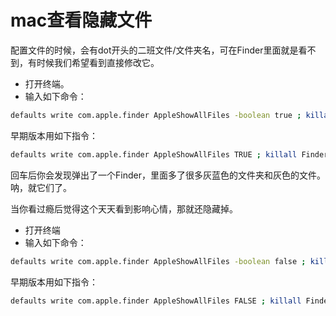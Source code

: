 # mac查看隐藏文件

配置文件的时候，会有dot开头的二班文件/文件夹名，可在Finder里面就是看不到，有时候我们希望看到直接修改它。

- 打开终端。
- 输入如下命令：

```bash
defaults write com.apple.finder AppleShowAllFiles -boolean true ; killall Finder
```

早期版本用如下指令：

```bash
defaults write com.apple.finder AppleShowAllFiles TRUE ; killall Finder
```

回车后你会发现弹出了一个Finder，里面多了很多灰蓝色的文件夹和灰色的文件。呐，就它们了。

当你看过瘾后觉得这个天天看到影响心情，那就还隐藏掉。

- 打开终端
- 输入如下命令：

```bash
defaults write com.apple.finder AppleShowAllFiles -boolean false ; killall Finder
```

早期版本用如下指令：

```bash
defaults write com.apple.finder AppleShowAllFiles FALSE ; killall Finder
```